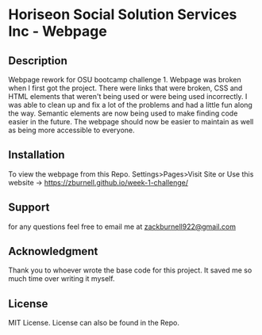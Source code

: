 # Horiseon Social Solution Services Inc - Webpage

## Description
Webpage rework for OSU bootcamp challenge 1. Webpage was broken when I first got the project. There were links that were broken, CSS and HTML elements that weren't being used or were being used incorrectly. I was able to clean up and fix a lot of the problems and had a little fun along the way. Semantic elements are now being used to make finding code easier in the future. The webpage should now be easier to maintain as well as being more accessible to everyone.

## Installation
To view the webpage from this Repo. Settings>Pages>Visit Site  or Use this website -> https://zburnell.github.io/week-1-challenge/

## Support
for any questions feel free to email me at zackburnell922@gmail.com

## Acknowledgment
Thank you to whoever wrote the base code for this project. It saved me so much time over writing it myself.

## License
MIT License. License can also be found in the Repo. 
